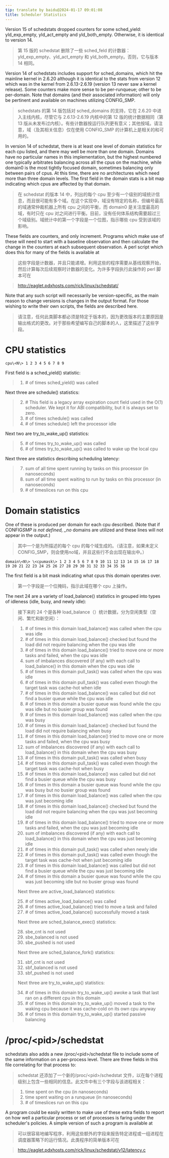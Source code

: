 ```yaml
---
tip: translate by baidu@2024-01-17 09:01:08
title: Scheduler Statistics
---
```


Version 15 of schedstats dropped counters for some sched_yield: yld_exp_empty, yld_act_empty and yld_both_empty. Otherwise, it is identical to version 14.

> 第 15 版的 schedstat 删除了一些 sched_feld 的计数器：yld_exp_empty、yld_act_empty 和 yld_both_empty。否则，它与版本 14 相同。

Version 14 of schedstats includes support for sched_domains, which hit the mainline kernel in 2.6.20 although it is identical to the stats from version 12 which was in the kernel from 2.6.13-2.6.19 (version 13 never saw a kernel release). Some counters make more sense to be per-runqueue; other to be per-domain. Note that domains (and their associated information) will only be pertinent and available on machines utilizing CONFIG_SMP.

> schedstats 的第 14 版包括对 sched_domains 的支持，它在 2.6.20 中进入主线内核，尽管它与 2.6.13-2.6.19 内核中的第 12 版的统计数据相同（第 13 版从未发布过内核）。有些计数器按运行队列更有意义；其他按域。请注意，域（及其相关信息）仅在使用 CONFIG_SMP 的计算机上是相关的和可用的。

In version 14 of schedstat, there is at least one level of domain statistics for each cpu listed, and there may well be more than one domain. Domains have no particular names in this implementation, but the highest numbered one typically arbitrates balancing across all the cpus on the machine, while domain0 is the most tightly focused domain, sometimes balancing only between pairs of cpus. At this time, there are no architectures which need more than three domain levels. The first field in the domain stats is a bit map indicating which cpus are affected by that domain.

> 在 schedstat 的版本 14 中，列出的每个 cpu 至少有一个级别的域统计信息，而且很可能有多个域。在这个实现中，域没有特定的名称，但编号最高的域通常仲裁机器上所有 cpu 之间的平衡，而 domain0 是关注度最高的域，有时只在 cpu 对之间进行平衡。目前，没有任何体系结构需要超过三个域级别。域统计中的第一个字段是一个位图，指示哪些 cpu 受到该域的影响。

These fields are counters, and only increment. Programs which make use of these will need to start with a baseline observation and then calculate the change in the counters at each subsequent observation. A perl script which does this for many of the fields is available at

> 这些字段是计数器，并且只能递增。利用这些的程序需要从基线观察开始，然后计算每次后续观察时计数器的变化。为许多字段执行此操作的 perl 脚本可在

> <http://eaglet.pdxhosts.com/rick/linux/schedstat/>

Note that any such script will necessarily be version-specific, as the main reason to change versions is changes in the output format. For those wishing to write their own scripts, the fields are described here.

> 请注意，任何此类脚本都必须是特定于版本的，因为更改版本的主要原因是输出格式的更改。对于那些希望编写自己的脚本的人，这里描述了这些字段。

# CPU statistics

```
cpu\<N\> 1 2 3 4 5 6 7 8 9
```

First field is a sched_yield() statistic:

> 1.  \# of times sched_yield() was called

Next three are schedule() statistics:

> 2.  \# This field is a legacy array expiration count field used in the O(1) scheduler. We kept it for ABI compatibility, but it is always set to zero.
> 3.  \# of times schedule() was called
> 4.  \# of times schedule() left the processor idle

Next two are try_to_wake_up() statistics:

> 5.  \# of times try_to_wake_up() was called
> 6.  \# of times try_to_wake_up() was called to wake up the local cpu

Next three are statistics describing scheduling latency:

> 7.  sum of all time spent running by tasks on this processor (in nanoseconds)
> 8.  sum of all time spent waiting to run by tasks on this processor (in nanoseconds)
> 9.  \# of timeslices run on this cpu

# Domain statistics

One of these is produced per domain for each cpu described. (Note that if CONFIG*SMP is not defined, \_no* domains are utilized and these lines will not appear in the output.)

> 其中一个是为所描述的每个 cpu 的每个域生成的。（请注意，如果未定义 CONFIG_SMP，则会使用*no*域，并且这些行不会出现在输出中。）

```
domain\<N\> \<cpumask\> 1 2 3 4 5 6 7 8 9 10 11 12 13 14 15 16 17 18 19 20 21 22 23 24 25 26 27 28 29 30 31 32 33 34 35 36
```

The first field is a bit mask indicating what cpus this domain operates over.

> 第一个字段是一个位掩码，指示此域在哪个 cpu 上操作。

The next 24 are a variety of load_balance() statistics in grouped into types of idleness (idle, busy, and newly idle):

> 接下来的 24 个是各种 load_balance（）统计数据，分为空闲类型（空闲、繁忙和新空闲）：

> 1.  \# of times in this domain load_balance() was called when the cpu was idle
> 2.  \# of times in this domain load_balance() checked but found the load did not require balancing when the cpu was idle
> 3.  \# of times in this domain load_balance() tried to move one or more tasks and failed, when the cpu was idle
> 4.  sum of imbalances discovered (if any) with each call to load_balance() in this domain when the cpu was idle
> 5.  \# of times in this domain pull_task() was called when the cpu was idle
> 6.  \# of times in this domain pull_task() was called even though the target task was cache-hot when idle
> 7.  \# of times in this domain load_balance() was called but did not find a busier queue while the cpu was idle
> 8.  \# of times in this domain a busier queue was found while the cpu was idle but no busier group was found
> 9.  \# of times in this domain load_balance() was called when the cpu was busy
> 10. \# of times in this domain load_balance() checked but found the load did not require balancing when busy
> 11. \# of times in this domain load_balance() tried to move one or more tasks and failed, when the cpu was busy
> 12. sum of imbalances discovered (if any) with each call to load_balance() in this domain when the cpu was busy
> 13. \# of times in this domain pull_task() was called when busy
> 14. \# of times in this domain pull_task() was called even though the target task was cache-hot when busy
> 15. \# of times in this domain load_balance() was called but did not find a busier queue while the cpu was busy
> 16. \# of times in this domain a busier queue was found while the cpu was busy but no busier group was found
> 17. \# of times in this domain load_balance() was called when the cpu was just becoming idle
> 18. \# of times in this domain load_balance() checked but found the load did not require balancing when the cpu was just becoming idle
> 19. \# of times in this domain load_balance() tried to move one or more tasks and failed, when the cpu was just becoming idle
> 20. sum of imbalances discovered (if any) with each call to load_balance() in this domain when the cpu was just becoming idle
> 21. \# of times in this domain pull_task() was called when newly idle
> 22. \# of times in this domain pull_task() was called even though the target task was cache-hot when just becoming idle
> 23. \# of times in this domain load_balance() was called but did not find a busier queue while the cpu was just becoming idle
> 24. \# of times in this domain a busier queue was found while the cpu was just becoming idle but no busier group was found
>
> Next three are active_load_balance() statistics:
>
> 25. \# of times active_load_balance() was called
> 26. \# of times active_load_balance() tried to move a task and failed
> 27. \# of times active_load_balance() successfully moved a task
>
> Next three are sched_balance_exec() statistics:
>
> 28. sbe_cnt is not used
> 29. sbe_balanced is not used
> 30. sbe_pushed is not used
>
> Next three are sched_balance_fork() statistics:
>
> 31. sbf_cnt is not used
> 32. sbf_balanced is not used
> 33. sbf_pushed is not used
>
> Next three are try_to_wake_up() statistics:
>
> 34. \# of times in this domain try_to_wake_up() awoke a task that last ran on a different cpu in this domain
> 35. \# of times in this domain try_to_wake_up() moved a task to the waking cpu because it was cache-cold on its own cpu anyway
> 36. \# of times in this domain try_to_wake_up() started passive balancing

# /proc/\<pid\>/schedstat

schedstats also adds a new /proc/\<pid\>/schedstat file to include some of the same information on a per-process level. There are three fields in this file correlating for that process to:

> schedstat 还添加了一个新的/proc/\<pid\>/schedstat 文件，以在每个进程级别上包含一些相同的信息。此文件中有三个字段与该进程相关：

> 1.  time spent on the cpu (in nanoseconds)
> 2.  time spent waiting on a runqueue (in nanoseconds)
> 3.  \# of timeslices run on this cpu

A program could be easily written to make use of these extra fields to report on how well a particular process or set of processes is faring under the scheduler\'s policies. A simple version of such a program is available at

> 可以很容易地编写程序，利用这些额外的字段来报告特定进程或一组进程在调度器策略下的运行情况。此类程序的简单版本可在

> <http://eaglet.pdxhosts.com/rick/linux/schedstat/v12/latency.c>
